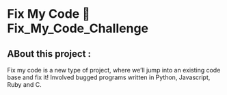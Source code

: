# Fix My Code  :page_with_curl: Fix_My_Code_Challenge

## ABout this project :
Fix my code is a new type of project, where we’ll jump into an existing code base and fix it!
Involved bugged programs written in Python, Javascript, Ruby and C.
